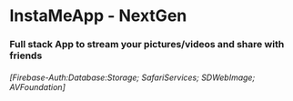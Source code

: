 
# InstaMeApp - NextGen
### Full stack App to stream your pictures/videos and share with friends





###### [Firebase-Auth:Database:Storage; SafariServices; SDWebImage; AVFoundation]

